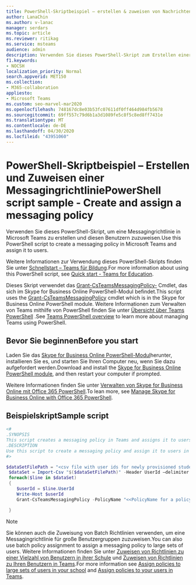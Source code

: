 ```yaml
---
title: PowerShell-Skriptbeispiel – erstellen & zuweisen von Nachrichtenrichtlinien
author: LanaChin
ms.author: v-lanac
manager: serdars
ms.topic: article
ms.reviewer: ritikag
ms.service: msteams
audience: admin
description: Verwenden Sie dieses PowerShell-Skript zum Erstellen einer Messagingrichtlinie in Teams, und weisen Sie Sie Benutzern in Ihrer Organisation zu.
f1.keywords:
- NOCSH
localization_priority: Normal
search.appverid: MET150
ms.collection:
- M365-collaboration
appliesto:
- Microsoft Teams
ms.custom: seo-marvel-mar2020
ms.openlocfilehash: 748167dc8e03b53fc07611df0ff464d984fb5678
ms.sourcegitcommit: 69ff557c79d6b1a3d1089fe5c8f5c8ed8ff7431e
ms.translationtype: MT
ms.contentlocale: de-DE
ms.lasthandoff: 04/30/2020
ms.locfileid: "43951060"
---
```

# <a name="powershell-script-sample---create-and-assign-a-messaging-policy"></a><span data-ttu-id="e59e2-103">PowerShell-Skriptbeispiel – Erstellen und Zuweisen einer Messagingrichtlinie</span><span class="sxs-lookup"><span data-stu-id="e59e2-103">PowerShell script sample - Create and assign a messaging policy</span></span>

<span data-ttu-id="e59e2-104">Verwenden Sie dieses PowerShell-Skript, um eine Messagingrichtlinie in Microsoft Teams zu erstellen und diesen Benutzern zuzuweisen.</span><span class="sxs-lookup"><span data-stu-id="e59e2-104">Use this PowerShell script to create a messaging policy in Microsoft Teams and assign it to users.</span></span> 

<span data-ttu-id="e59e2-105">Weitere Informationen zur Verwendung dieses PowerShell-Skripts finden Sie unter [Schnellstart – Teams für Bildung](https://docs.microsoft.com/microsoftteams/teams-quick-start-edu).</span><span class="sxs-lookup"><span data-stu-id="e59e2-105">For more information about using this PowerShell script, see [Quick start - Teams for Education](https://docs.microsoft.com/microsoftteams/teams-quick-start-edu).</span></span>

<span data-ttu-id="e59e2-106">Dieses Skript verwendet das [Grant-CsTeamsMessagingPolicy-](https://docs.microsoft.com/powershell/module/skype/grant-csteamsmessagingpolicy) Cmdlet, das sich im Skype for Business Online PowerShell-Modul befindet.</span><span class="sxs-lookup"><span data-stu-id="e59e2-106">This script uses the [Grant-CsTeamsMessagingPolicy](https://docs.microsoft.com/powershell/module/skype/grant-csteamsmessagingpolicy) cmdlet which is in the Skype for Business Online PowerShell module.</span></span> <span data-ttu-id="e59e2-107">Weitere Informationen zum Verwalten von Teams mithilfe von PowerShell finden Sie unter [Übersicht über Teams PowerShell](../teams-powershell-overview.md) .</span><span class="sxs-lookup"><span data-stu-id="e59e2-107">See [Teams PowerShell overview](../teams-powershell-overview.md) to learn more about managing Teams using PowerShell.</span></span>


## <a name="before-you-start"></a><span data-ttu-id="e59e2-108">Bevor Sie beginnen</span><span class="sxs-lookup"><span data-stu-id="e59e2-108">Before you start</span></span>

<span data-ttu-id="e59e2-109">Laden Sie das [Skype for Business Online PowerShell-Modul](https://www.microsoft.com/download/details.aspx?id=39366)herunter, installieren Sie es, und starten Sie Ihren Computer neu, wenn Sie dazu aufgefordert werden.</span><span class="sxs-lookup"><span data-stu-id="e59e2-109">Download and install the [Skype for Business Online PowerShell module](https://www.microsoft.com/download/details.aspx?id=39366), and then restart your computer if prompted.</span></span>

<span data-ttu-id="e59e2-110">Weitere Informationen finden Sie unter [Verwalten von Skype for Business Online mit Office 365 PowerShell](https://docs.microsoft.com/office365/enterprise/powershell/manage-skype-for-business-online-with-office-365-powershell).</span><span class="sxs-lookup"><span data-stu-id="e59e2-110">To lean more, see [Manage Skype for Business Online with Office 365 PowerShell](https://docs.microsoft.com/office365/enterprise/powershell/manage-skype-for-business-online-with-office-365-powershell).</span></span>


## <a name="sample-script"></a><span data-ttu-id="e59e2-111">Beispielskript</span><span class="sxs-lookup"><span data-stu-id="e59e2-111">Sample script</span></span>

```powershell
<#
.SYNOPSIS
This script creates a messaging policy in Teams and assigns it to users.
.DESCRIPTION
Use this script to create a messaging policy and assign it to users in your organization.
#>

$dataSetFilePath = "<csv file with user ids for newly provisioned students> "
 $dataSet = Import-Csv "$($dataSetFilePath)" -Header UserId –delimiter ","
 foreach($line in $dataSet)
 {
    $userId = $line.UserId
    Write-Host $userId
    Grant-CsTeamsMessagingPolicy -PolicyName "<<PolicyName for a policy created with Chat Off>>" -Identity $userId

 }
```

> [!NOTE]
> <span data-ttu-id="e59e2-112">Sie können auch die Zuweisung von Batch Richtlinien verwenden, um eine Messagingrichtlinie für große Benutzergruppen zuzuweisen.</span><span class="sxs-lookup"><span data-stu-id="e59e2-112">You can also use batch policy assignment to assign a messaging policy to large sets of users.</span></span> <span data-ttu-id="e59e2-113">Weitere Informationen finden Sie unter [Zuweisen von Richtlinien zu einer Vielzahl von Benutzern in ihrer Schule](../batch-policy-assignment-edu.md) und [Zuweisen von Richtlinien zu Ihren Benutzern in Teams](../assign-policies.md).</span><span class="sxs-lookup"><span data-stu-id="e59e2-113">For more information see [Assign policies to large sets of users in your school](../batch-policy-assignment-edu.md) and [Assign policies to your users in Teams](../assign-policies.md).</span></span>
